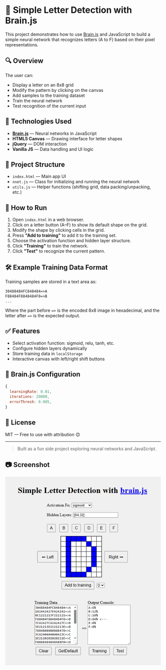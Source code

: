 # 🧠 Simple Letter Detection with Brain.js

This project demonstrates how to use [Brain.js](https://brain.js.org) and JavaScript to build a simple neural network that recognizes letters (A to F) based on their pixel representations.

## 🔍 Overview

The user can:
- Display a letter on an 8x8 grid
- Modify the pattern by clicking on the canvas
- Add samples to the training dataset
- Train the neural network
- Test recognition of the current input

## 🧩 Technologies Used

- **[Brain.js](https://brain.js.org/)** — Neural networks in JavaScript
- **HTML5 Canvas** — Drawing interface for letter shapes
- **jQuery** — DOM interaction
- **Vanilla JS** — Data handling and UI logic

## 📂 Project Structure

- `index.html` — Main app UI
- `nnet.js` — Class for initializing and running the neural network
- `utils.js` — Helper functions (shifting grid, data packing/unpacking, etc.)

## 🚀 How to Run

1. Open `index.html` in a web browser.
2. Click on a letter button (A–F) to show its default shape on the grid.
3. Modify the shape by clicking cells in the grid.
4. Press **"Add to training"** to add it to the training set.
5. Choose the activation function and hidden layer structure.
6. Click **"Training"** to train the network.
7. Click **"Test"** to recognize the current pattern.

## 🛠 Example Training Data Format

Training samples are stored in a text area as:

```
30488484FC848484=>A
F88484F8848484F8=>B
...
```

Where the part before `=>` is the encoded 8x8 image in hexadecimal, and the letter after `=>` is the expected output.


## ✅ Features

- Select activation function: sigmoid, relu, tanh, etc.
- Configure hidden layers dynamically
- Store training data in `localStorage`
- Interactive canvas with left/right shift buttons


## 🧠 Brain.js Configuration

```js
{
  learningRate: 0.01,
  iterations: 20000,
  errorThresh: 0.005,
}
```

## 📄 License

MIT — Free to use with attribution 😊

---

> Built as a fun side project exploring neural networks and JavaScript.
>

## 📷 Screenshot

![App Screenshot](img/main.png)

